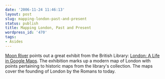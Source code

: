 ```yaml
---
date: '2006-11-24 11:46:13'
layout: post
slug: mapping-london-past-and-present
status: publish
title: Mapping London, Past and Present
wordpress_id: '470'
tags:
- Asides
---
```


[Moon River](http://mooonriver.blogspot.com/2006/11/london-life-in-google-maps.html) points out a great exhibit from the British Library: [London: A Life in Google Maps](http://www.bl.uk/onlinegallery/features/londoninmaps/exhibition.html). The exhibition marks up a modern map of London with points pertaining to historic maps from the library's collection. The maps cover the founding of London by the Romans to today.
